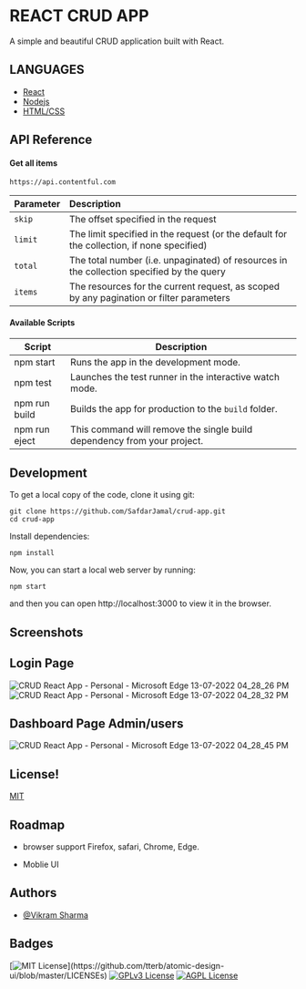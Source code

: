 # REACT CRUD APP

A simple and beautiful CRUD application built with React.

## LANGUAGES 

 - [React](https://awesomeopensource.com/project/elangosundar/awesome-README-templates)
 - [Nodejs](https://github.com/matiassingers/awesome-readme)
 - [HTML/CSS](https://bulldogjob.com/news/449-how-to-write-a-good-readme-for-your-github-project)


## API Reference

#### Get all items

```http
https://api.contentful.com
```

| Parameter  | Description                |
| :-------- |  :------------------------- |
| `skip` |   The offset specified in the request
|`limit`| The limit specified in the request (or the default for the collection, if none specified)
|`total`|The total number (i.e. unpaginated) of resources in the collection specified by the query
|`items`| The resources for the current request, as scoped by any pagination or filter parameters

#### Available Scripts

| Script        | Description                                                             |
| ------------- | ----------------------------------------------------------------------- |
| npm start     | Runs the app in the development mode.                                   |
| npm test      | Launches the test runner in the interactive watch mode.                 |
| npm run build | Builds the app for production to the `build` folder.                    |
| npm run eject | This command will remove the single build dependency from your project. |

## Development

To get a local copy of the code, clone it using git:

```
git clone https://github.com/SafdarJamal/crud-app.git
cd crud-app
```

Install dependencies:

```
npm install
```

Now, you can start a local web server by running:

```
npm start
```

and then you can open http://localhost:3000 to view it in the browser.




## Screenshots
## Login Page
![CRUD React App - Personal - Microsoft​ Edge 13-07-2022 04_28_26 PM](https://user-images.githubusercontent.com/61742799/178724618-c87f0678-a894-4c27-8fcc-89a8a19220d2.png)
![CRUD React App - Personal - Microsoft​ Edge 13-07-2022 04_28_32 PM](https://user-images.githubusercontent.com/61742799/178725052-1f2d76eb-b35b-4e15-846f-6a8cdae3e2f7.png)

## Dashboard Page Admin/users 
![CRUD React App - Personal - Microsoft​ Edge 13-07-2022 04_28_45 PM](https://user-images.githubusercontent.com/61742799/178725273-56527174-da2b-44af-976b-bc3b4bdf4673.png)



## License!


[MIT](https://choosealicense.com/licenses/mit/)


## Roadmap


- browser support Firefox, safari, Chrome, Edge.

- Moblie UI


## Authors

- [@Vikram Sharma](https://www.github.com/vikramsharma513)


## Badges
[![MIT License](https://img.shields.io/apm/l/atomic-design-ui.svg?)](https://github.com/tterb/atomic-design-ui/blob/master/LICENSEs)
[![GPLv3 License](https://img.shields.io/badge/License-GPL%20v3-yellow.svg)](https://opensource.org/licenses/)
[![AGPL License](https://img.shields.io/badge/license-AGPL-blue.svg)](http://www.gnu.org/licenses/agpl-3.0)

